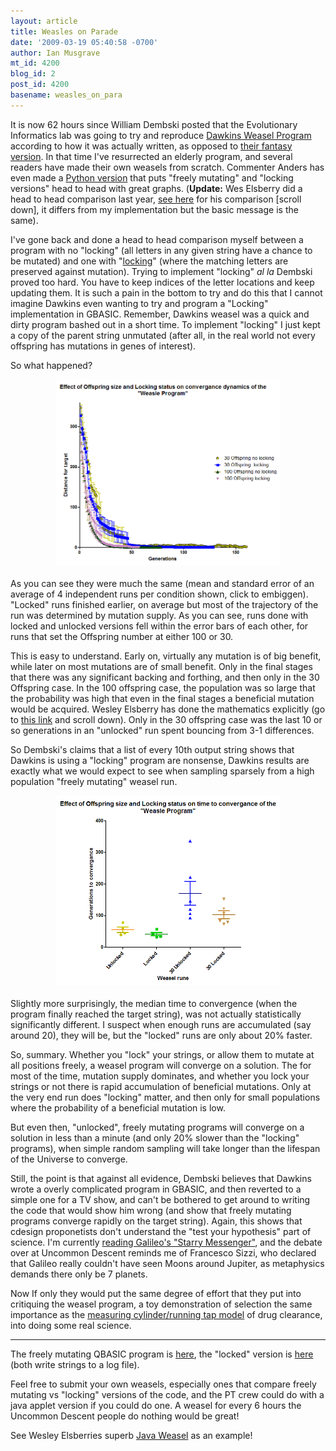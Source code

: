 ```yaml
---
layout: article
title: Weasles on Parade
date: '2009-03-19 05:40:58 -0700'
author: Ian Musgrave
mt_id: 4200
blog_id: 2
post_id: 4200
basename: weasles_on_para
---
```

It is now  62 hours since William Dembski posted that the Evolutionary Informatics lab was going to try and reproduce [Dawkins Weasel Program](http://pandasthumb.org/archives/2009/03/dembski-weasels.html) according to how it was actually written, as opposed to [their fantasy version](https://webmail.adelaide.edu.au/horde/util/go.php?url=http%3A%2F%2Faustringer.net%2Fwp%2Findex.php%2F2007%2F10%2F09%2Ftoday-is-a-fine-day-for-a-woollen-kettle-or-a-copper-sweater%2F&amp;Horde=d05da374ed3b6fae1488aa30a855d6b7). In that time I've resurrected an elderly program, and several readers have made their own weasels from scratch. Commenter Anders has even made a [Python version](http://www.cbs.dtu.dk/courses/27615.mol/weasel.php) that puts "freely mutating" and "locking versions" head to head with great graphs. (**Update:** Wes Elsberry did a head to head comparison last year, [see here](http://austringer.net/wp/index.php/2008/10/19/dembski-and-marks-are-still-mischaracterizing-dawkins-weasel/) for his comparison \[scroll down\], it differs from my implementation but the basic message is the same). 

I've gone back and done a head to head comparison myself between a program with no "locking" (all letters in any given string have a chance to be mutated) and one with "[locking](https://webmail.adelaide.edu.au/horde/util/go.php?url=http%3A%2F%2Faustringer.net%2Fwp%2Findex.php%2F2007%2F10%2F09%2Ftoday-is-a-fine-day-for-a-woollen-kettle-or-a-copper-sweater%2F&amp;Horde=d05da374ed3b6fae1488aa30a855d6b7)" (where the matching letters are preserved against mutation). Trying to implement "locking" _al la_ Dembski proved too hard. You have to keep indices of the letter locations and keep updating them. It is such a pain in the bottom to try and do this that I cannot imagine Dawkins even wanting to try and program a "Locking" implementation in GBASIC. Remember, Dawkins weasel was a quick and dirty program bashed out in a short time. To implement "locking" I just kept a copy of the parent string unmutated (after all, in the real world not every offspring has mutations in genes of interest).

So what happened?

[<img src="/uploads/2009/weasel_dynamics.png" alt="weasel_dynamics.png" width="360" height="298" style="text-align: center; display: block; margin: 0 auto 20px;" class="mt-image-center" />](/uploads/2009/weasel_dynamics.png) 

As you can see they were much the same (mean and standard error of an average of 4 independent runs per condition shown, click to embiggen). "Locked" runs finished earlier, on average but most of the trajectory of the run was determined by mutation supply. As you can see, runs done with locked and unlocked versions fell within the error bars of each other, for runs that set the Offspring number at either 100 or 30. 

This is easy to understand. Early on, virtually any mutation is of big benefit, while later on most mutations are of small benefit. Only in the final stages that there was any significant backing and forthing, and then only in the 30 Offspring case. In the 100 offspring case, the population was so large that the probability was high that even in the final stages a beneficial mutation would be acquired. Wesley Elsberry has done the mathematics explicitly (go to [this link](http://www.antievolution.org/cgi-bin/ikonboard/ikonboard.cgi?act=ST;f=14;t=6034;st=0) and scroll down). Only in the 30 offspring case was the last 10 or so generations in an "unlocked" run spent bouncing from 3-1 differences. 

So Dembski's claims that a list of every 10th output string shows that Dawkins is using a "locking" program are nonsense, Dawkins results are exactly what we would expect to see when sampling sparsely from a high population "freely mutating" weasel run. 

[<img src="/uploads/2009/weasel_convergance_time.png" alt="weasel_convergance_time.png" width="360" height="304" style="text-align: center; display: block; margin: 0 auto 20px;" class="mt-image-center" />](/uploads/2009/weasel_convergance_time.png)

Slightly more surprisingly, the median time to convergence (when the program finally reached the target string), was not actually statistically significantly different. I suspect when enough runs are accumulated (say around 20), they will be, but the "locked" runs are only about 20% faster.

So, summary. Whether you "lock" your strings, or allow them to mutate at all positions freely, a weasel program will converge on a solution. The for most of the time, mutation supply dominates, and whether you lock your strings or not there is rapid accumulation of beneficial mutations. Only at the very end run does "locking" matter, and then only for small populations where the probability of a beneficial mutation is low.

But even then, "unlocked", freely mutating programs will converge on a solution in less than a minute (and only 20% slower than the "locking" programs), when simple random sampling will take longer than the lifespan of the Universe to converge.

Still, the point is that against all evidence, Dembski believes that Dawkins wrote a overly complicated program in GBASIC, and then reverted to a simple one for a TV show, and can't be bothered to get around to writing the code that would show him wrong (and show that freely mutating programs converge rapidly on the target string). Again, this shows that cdesign proponetists don't understand the "test your hypothesis" part of science. I'm currently [reading Galileo's "Starry Messenger"](http://astroblogger.blogspot.com/2009/03/blogging-starry-messenger-stars.html), and the debate over at Uncommon Descent  reminds me of Francesco Sizzi, who declared that Galileo really couldn't have seen Moons around Jupiter, as metaphysics demands there only be 7 planets. 

Now If only they would put the same degree of effort that they put into critiquing the weasel program, a toy demonstration of selection the same importance as the [measuring cylinder/running tap model](http://www.icp.org.nz/html/drug_clearance_1.html) of drug clearance, into doing some real science.

*********


The freely mutating QBASIC program is [here](http://home.mira.net/~reynella1/weasle2b.bas), the "locked" version is [here](http://home.mira.net/~reynella1/WEASLE2E.BAS) (both write strings to a log file).

Feel free to submit your own weasels, especially ones that compare freely mutating vs "locking" versions of the code, and the PT crew could do with a java applet version if you could do one. A weasel for every 6 hours the Uncommon Descent people do nothing would be great!

See Wesley Elsberries superb [Java Weasel](http://www.antievolution.org/features/ec/weasel102.html) as an example!
